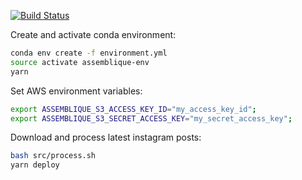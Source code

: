 [![Build Status](https://travis-ci.org/keller-mark/assemblique.svg?branch=master)](https://travis-ci.org/keller-mark/assemblique)

Create and activate conda environment:

```sh
conda env create -f environment.yml
source activate assemblique-env
yarn
```

Set AWS environment variables:

```sh
export ASSEMBLIQUE_S3_ACCESS_KEY_ID="my_access_key_id";
export ASSEMBLIQUE_S3_SECRET_ACCESS_KEY="my_secret_access_key";
```

Download and process latest instagram posts:

```sh
bash src/process.sh
yarn deploy
```

